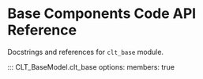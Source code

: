 # Base Components Code API Reference

Docstrings and references for `clt_base` module.

::: CLT_BaseModel.clt_base
	options:
	      members: true
